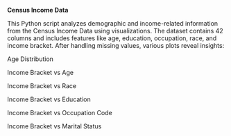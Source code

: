 **Census Income Data**


This Python script analyzes demographic and income-related information from the Census Income Data using visualizations. The dataset contains 42 columns and includes features like age, education, occupation, race, and income bracket. After handling missing values, various plots reveal insights:

Age Distribution

Income Bracket vs Age

Income Bracket vs Race

Income Bracket vs Education

Income Bracket vs Occupation Code

Income Bracket vs Marital Status
